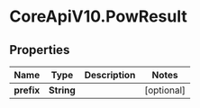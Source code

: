 # CoreApiV10.PowResult

## Properties
Name | Type | Description | Notes
------------ | ------------- | ------------- | -------------
**prefix** | **String** |  | [optional] 


